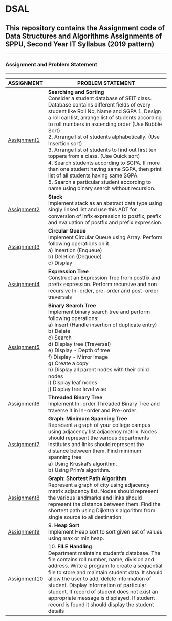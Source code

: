 # DSAL
## This repository contains the Assignment code of Data Structures and Algorithms Assignments of SPPU, Second Year IT Syllabus (2019 pattern)
***

### Assignment and Problem Statement
---
|ASSIGNMENT| PROBLEM STATEMENT|
|----------|-----------------|
|[Assignment1](https://github.com/khan-mujeeb/DSAL/tree/main/Assignment1)|**Searching and Sorting**<br>Consider a student database of SEIT class. Database contains different fields of every student like Roll No, Name and SGPA 1. Design a roll call list, arrange list of students according to roll numbers in ascending order (Use Bubble Sort)<br>2. Arrange list of students alphabetically. (Use Insertion sort) <br>3. Arrange list of students to find out first ten toppers from a class. (Use Quick sort) <br>4. Search students according to SGPA. If more than one student having same SGPA, then print list of all students having same SGPA.<br>5. Search a particular student according to name using binary search without recursion.|
|[Assignment2](https://github.com/khan-mujeeb/DSAL/tree/main/Assignment2)|**Stack** <br>Implement stack as an abstract data type using singly linked list and use this ADT for conversion of infix expression to postfix, prefix and evaluation of postfix and prefix expression.|
|[Assignment3](https://github.com/khan-mujeeb/DSAL/tree/main/Assignment3)| **Circular Queue** <br> Implement Circular Queue using Array. Perform following operations on it. <br> a) Insertion (Enqueue) <br> b) Deletion (Dequeue) <br>c) Display|
|[Assignment4]()|**Expression Tree** <br>Construct an Expression Tree from postfix and prefix expression. Perform recursive and non recursive In-order, pre-order and post-order traversals|
|[Assignment5]()| **Binary Search Tree** <br> Implement binary search tree and perform following operations:<br>a) Insert (Handle insertion of duplicate entry) <br>b) Delete<br>c) Search<br>d) Display tree (Traversal)<br>e) Display - Depth of tree<br>f) Display - Mirror image<br>g) Create a copy<br>h) Display all parent nodes with their child nodes<br>i) Display leaf nodes<br>j) Display tree level wise|
|[Assignment6]()| **Threaded Binary Tree** <br> Implement In-order Threaded Binary Tree and traverse it in In-order and Pre-order.|
|[Assignment7]()|**Graph: Minimum Spanning Tree** <br>Represent a graph of your college campus using adjacency list adjacency matrix. Nodes should represent the various departments institutes and links should represent the distance between them. Find minimum spanning tree <br>a) Using Kruskal’s algorithm. <br> b) Using Prim’s algorithm.|
|[Assignment8]()| **Graph: Shortest Path Algorithm** <br>Represent a graph of city using adjacency matrix adjacency list. Nodes should represent the various landmarks and links should represent the distance between them. Find the shortest path using Dijkstra's algorithm from single source to all destination|
|[Assignment9]()|9. **Heap Sort** <br>Implement Heap sort to sort given set of values using max or min heap.|
|[Assignment10]()|10. **FILE Handling** <br>Department maintains student’s database. The file contains roll number, name, division and address. Write a program to create a sequential file to store and maintain student data. It should allow the user to add, delete information of student. Display information of particular student. If record of student does not exist an appropriate message is displayed. If student record is found it should display the student details|


